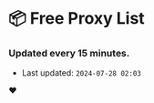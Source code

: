 # :package: Free Proxy List
### Updated every 15 minutes.

- Last updated: `2024-07-28 02:03`

:heart:
